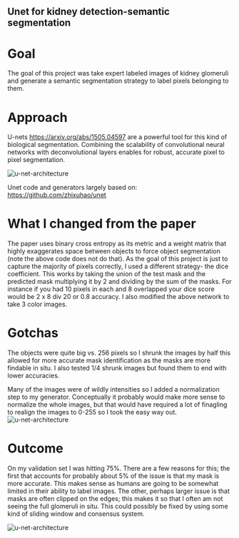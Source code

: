 
## Unet for kidney detection-semantic segmentation


# Goal

The goal of this project was take expert labeled images of kidney glomeruli and generate a semantic segmentation strategy to label pixels belonging to them.

# Approach

U-nets https://arxiv.org/abs/1505.04597 are a powerful tool for this kind of biological segmentation. Combining the scalability of convolutional neural networks with deconvolutional layers enables for robust, accurate pixel to pixel segmentation.

![u-net-architecture](https://user-images.githubusercontent.com/3740610/110843422-20469c80-825d-11eb-865b-8027fe1fe15c.png)

Unet code and generators largely based on: https://github.com/zhixuhao/unet

# What I changed from the paper

The paper uses binary cross entropy as its metric and a weight matrix that highly exaggerates space between objects to force object segmentation (note the above code does not do that). As the goal of this project is just to capture the majority of pixels correctly, I used a different strategy- the dice coefficient. This works by taking the union of the test mask and the predicted mask multiplying it by 2 and dividing by the sum of the masks. For instance if you had 10 pixels in each and 8 overlapped your dice score would be 2 x 8 div 20 or 0.8 accuracy. I also modified the above network to take 3 color images.

# Gotchas 

The objects were quite big vs. 256 pixels so I shrunk the images by half this allowed for more accurate mask identification as the masks are more findable in situ. I also tested 1/4 shrunk images but found them to end with lower accuracies.

Many of the images were of wildly intensities so I added a normalization step to my generator. Conceptually it probably would make more sense to normalize the whole images, but that would have required a lot of finagling to realign the images to 0-255 so I took the easy way out.
![u-net-architecture](https://user-images.githubusercontent.com/3740610/110843422-20469c80-825d-11eb-865b-8027fe1fe15c.png)

# Outcome

On my validation set I was hitting 75%. There are a few reasons for this; the first that accounts for probably about 5% of the issue is that my mask is more accurate. This makes sense as humans are going to be somewhat limited in their ability to label images. The other, perhaps larger issue is that masks are often clipped on the edges; this makes it so that I often am not seeing the full glomeruli in situ. This could possibly be fixed by using some kind of sliding window and consensus system.

![u-net-architecture](https://user-images.githubusercontent.com/3740610/110843422-20469c80-825d-11eb-865b-8027fe1fe15c.png)

